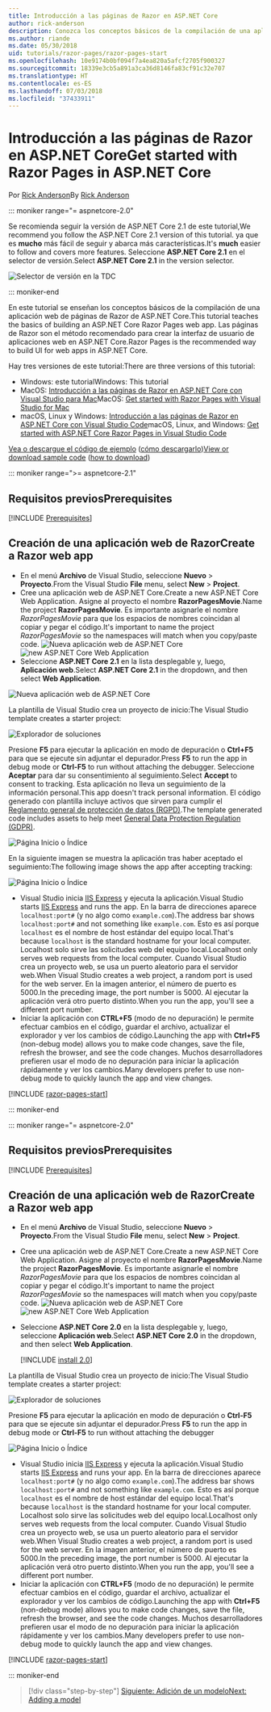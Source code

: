 ```yaml
---
title: Introducción a las páginas de Razor en ASP.NET Core
author: rick-anderson
description: Conozca los conceptos básicos de la compilación de una aplicación web de páginas de Razor de ASP.NET Core. Se recomienda usar páginas de Razor en las cargas de trabajo web en ASP.NET Core.
ms.author: riande
ms.date: 05/30/2018
uid: tutorials/razor-pages/razor-pages-start
ms.openlocfilehash: 10e9174b0bf094f7a4ea820a5afcf2705f900327
ms.sourcegitcommit: 18339e3cb5a891a3ca36d8146fa83cf91c32e707
ms.translationtype: HT
ms.contentlocale: es-ES
ms.lasthandoff: 07/03/2018
ms.locfileid: "37433911"
---
```

# <a name="get-started-with-razor-pages-in-aspnet-core"></a><span data-ttu-id="d8a56-104">Introducción a las páginas de Razor en ASP.NET Core</span><span class="sxs-lookup"><span data-stu-id="d8a56-104">Get started with Razor Pages in ASP.NET Core</span></span>

<span data-ttu-id="d8a56-105">Por [Rick Anderson](https://twitter.com/RickAndMSFT)</span><span class="sxs-lookup"><span data-stu-id="d8a56-105">By [Rick Anderson](https://twitter.com/RickAndMSFT)</span></span>

::: moniker range="= aspnetcore-2.0"

<span data-ttu-id="d8a56-106">Se recomienda seguir la versión de ASP.NET Core 2.1 de este tutorial,</span><span class="sxs-lookup"><span data-stu-id="d8a56-106">We recommend you follow the ASP.NET Core 2.1 version of this tutorial.</span></span> <span data-ttu-id="d8a56-107">ya que es **mucho** más fácil de seguir y abarca más características.</span><span class="sxs-lookup"><span data-stu-id="d8a56-107">It's **much** easier to follow and covers more features.</span></span> <span data-ttu-id="d8a56-108">Seleccione **ASP.NET Core 2.1** en el selector de versión.</span><span class="sxs-lookup"><span data-stu-id="d8a56-108">Select **ASP.NET Core 2.1** in the version selector.</span></span>

![Selector de versión en la TDC](razor-pages-start/_static/v21.png)

::: moniker-end

<span data-ttu-id="d8a56-110">En este tutorial se enseñan los conceptos básicos de la compilación de una aplicación web de páginas de Razor de ASP.NET Core.</span><span class="sxs-lookup"><span data-stu-id="d8a56-110">This tutorial teaches the basics of building an ASP.NET Core Razor Pages web app.</span></span> <span data-ttu-id="d8a56-111">Las páginas de Razor son el método recomendado para crear la interfaz de usuario de aplicaciones web en ASP.NET Core.</span><span class="sxs-lookup"><span data-stu-id="d8a56-111">Razor Pages is the recommended way to build UI for web apps in ASP.NET Core.</span></span>

<span data-ttu-id="d8a56-112">Hay tres versiones de este tutorial:</span><span class="sxs-lookup"><span data-stu-id="d8a56-112">There are three versions of this tutorial:</span></span>

* <span data-ttu-id="d8a56-113">Windows: este tutorial</span><span class="sxs-lookup"><span data-stu-id="d8a56-113">Windows: This tutorial</span></span>
* <span data-ttu-id="d8a56-114">MacOS: [Introducción a las páginas de Razor en ASP.NET Core con Visual Studio para Mac](xref:tutorials/razor-pages-mac/razor-pages-start)</span><span class="sxs-lookup"><span data-stu-id="d8a56-114">MacOS: [Get started with Razor Pages with Visual Studio for Mac](xref:tutorials/razor-pages-mac/razor-pages-start)</span></span>
* <span data-ttu-id="d8a56-115">macOS, Linux y Windows: [Introducción a las páginas de Razor en ASP.NET Core con Visual Studio Code](xref:tutorials/razor-pages-vsc/razor-pages-start)</span><span class="sxs-lookup"><span data-stu-id="d8a56-115">macOS, Linux, and Windows: [Get started with ASP.NET Core Razor Pages in Visual Studio Code](xref:tutorials/razor-pages-vsc/razor-pages-start)</span></span>

<span data-ttu-id="d8a56-116">[Vea o descargue el código de ejemplo](https://github.com/aspnet/Docs/tree/master/aspnetcore/tutorials/razor-pages/razor-pages-start/sample) ([cómo descargarlo](xref:tutorials/index#how-to-download-a-sample))</span><span class="sxs-lookup"><span data-stu-id="d8a56-116">[View or download sample code](https://github.com/aspnet/Docs/tree/master/aspnetcore/tutorials/razor-pages/razor-pages-start/sample) ([how to download](xref:tutorials/index#how-to-download-a-sample))</span></span>

::: moniker range=">= aspnetcore-2.1"

## <a name="prerequisites"></a><span data-ttu-id="d8a56-117">Requisitos previos</span><span class="sxs-lookup"><span data-stu-id="d8a56-117">Prerequisites</span></span>

[!INCLUDE [Prerequisites](~/includes/net-core-prereqs-windows.md)]

## <a name="create-a-razor-web-app"></a><span data-ttu-id="d8a56-118">Creación de una aplicación web de Razor</span><span class="sxs-lookup"><span data-stu-id="d8a56-118">Create a Razor web app</span></span>

* <span data-ttu-id="d8a56-119">En el menú **Archivo** de Visual Studio, seleccione **Nuevo** > **Proyecto**.</span><span class="sxs-lookup"><span data-stu-id="d8a56-119">From the Visual Studio **File** menu, select **New** > **Project**.</span></span>
* <span data-ttu-id="d8a56-120">Cree una aplicación web de ASP.NET Core.</span><span class="sxs-lookup"><span data-stu-id="d8a56-120">Create a new ASP.NET Core Web Application.</span></span> <span data-ttu-id="d8a56-121">Asigne al proyecto el nombre **RazorPagesMovie**.</span><span class="sxs-lookup"><span data-stu-id="d8a56-121">Name the project **RazorPagesMovie**.</span></span> <span data-ttu-id="d8a56-122">Es importante asignarle el nombre *RazorPagesMovie* para que los espacios de nombres coincidan al copiar y pegar el código.</span><span class="sxs-lookup"><span data-stu-id="d8a56-122">It's important to name the project *RazorPagesMovie* so the namespaces will match when you copy/paste code.</span></span>
 <span data-ttu-id="d8a56-123">![Nueva aplicación web de ASP.NET Core](razor-pages-start/_static/np_2.1.png)</span><span class="sxs-lookup"><span data-stu-id="d8a56-123">![new ASP.NET Core Web Application](razor-pages-start/_static/np_2.1.png)</span></span>
* <span data-ttu-id="d8a56-124">Seleccione **ASP.NET Core 2.1** en la lista desplegable y, luego, **Aplicación web**.</span><span class="sxs-lookup"><span data-stu-id="d8a56-124">Select **ASP.NET Core 2.1** in the dropdown, and then select **Web Application**.</span></span>

 ![Nueva aplicación web de ASP.NET Core](razor-pages-start/_static/np_2_2.1.png)

<span data-ttu-id="d8a56-126">La plantilla de Visual Studio crea un proyecto de inicio:</span><span class="sxs-lookup"><span data-stu-id="d8a56-126">The Visual Studio template creates a starter project:</span></span>

![Explorador de soluciones](razor-pages-start/_static/se2.1.png)

<span data-ttu-id="d8a56-128">Presione **F5** para ejecutar la aplicación en modo de depuración o **Ctrl+F5** para que se ejecute sin adjuntar el depurador.</span><span class="sxs-lookup"><span data-stu-id="d8a56-128">Press **F5** to run the app in debug mode or **Ctrl-F5** to run without attaching the debugger.</span></span> <span data-ttu-id="d8a56-129">Seleccione **Aceptar** para dar su consentimiento al seguimiento.</span><span class="sxs-lookup"><span data-stu-id="d8a56-129">Select **Accept** to consent to tracking.</span></span> <span data-ttu-id="d8a56-130">Esta aplicación no lleva un seguimiento de la información personal.</span><span class="sxs-lookup"><span data-stu-id="d8a56-130">This app doesn't track personal information.</span></span> <span data-ttu-id="d8a56-131">El código generado con plantilla incluye activos que sirven para cumplir el [Reglamento general de protección de datos (RGPD)](xref:security/gdpr).</span><span class="sxs-lookup"><span data-stu-id="d8a56-131">The template generated code includes assets to help meet [General Data Protection Regulation (GDPR)](xref:security/gdpr).</span></span>

![Página Inicio o Índice](razor-pages-start/_static/homeGDPR.png)

<span data-ttu-id="d8a56-133">En la siguiente imagen se muestra la aplicación tras haber aceptado el seguimiento:</span><span class="sxs-lookup"><span data-stu-id="d8a56-133">The following image shows the app after accepting tracking:</span></span>

![Página Inicio o Índice](razor-pages-start/_static/home2.1.png)

* <span data-ttu-id="d8a56-135">Visual Studio inicia [IIS Express](/iis/extensions/introduction-to-iis-express/iis-express-overview) y ejecuta la aplicación.</span><span class="sxs-lookup"><span data-stu-id="d8a56-135">Visual Studio starts [IIS Express](/iis/extensions/introduction-to-iis-express/iis-express-overview) and runs the app.</span></span> <span data-ttu-id="d8a56-136">En la barra de direcciones aparece `localhost:port#` (y no algo como `example.com`).</span><span class="sxs-lookup"><span data-stu-id="d8a56-136">The address bar shows `localhost:port#` and not something like `example.com`.</span></span> <span data-ttu-id="d8a56-137">Esto es así porque `localhost` es el nombre de host estándar del equipo local.</span><span class="sxs-lookup"><span data-stu-id="d8a56-137">That's because `localhost` is the standard hostname for your local computer.</span></span> <span data-ttu-id="d8a56-138">Localhost solo sirve las solicitudes web del equipo local.</span><span class="sxs-lookup"><span data-stu-id="d8a56-138">Localhost only serves web requests from the local computer.</span></span> <span data-ttu-id="d8a56-139">Cuando Visual Studio crea un proyecto web, se usa un puerto aleatorio para el servidor web.</span><span class="sxs-lookup"><span data-stu-id="d8a56-139">When Visual Studio creates a web project, a random port is used for the web server.</span></span> <span data-ttu-id="d8a56-140">En la imagen anterior, el número de puerto es 5000.</span><span class="sxs-lookup"><span data-stu-id="d8a56-140">In the preceding image, the port number is 5000.</span></span> <span data-ttu-id="d8a56-141">Al ejecutar la aplicación verá otro puerto distinto.</span><span class="sxs-lookup"><span data-stu-id="d8a56-141">When you run the app, you'll see a different port number.</span></span>
* <span data-ttu-id="d8a56-142">Iniciar la aplicación con **CTRL+F5** (modo de no depuración) le permite efectuar cambios en el código, guardar el archivo, actualizar el explorador y ver los cambios de código.</span><span class="sxs-lookup"><span data-stu-id="d8a56-142">Launching the app with **Ctrl+F5** (non-debug mode) allows you to make code changes, save the file, refresh the browser, and see the code changes.</span></span> <span data-ttu-id="d8a56-143">Muchos desarrolladores prefieren usar el modo de no depuración para iniciar la aplicación rápidamente y ver los cambios.</span><span class="sxs-lookup"><span data-stu-id="d8a56-143">Many developers prefer to use non-debug mode to quickly launch the app and view changes.</span></span>

[!INCLUDE [razor-pages-start](~/includes/RP/2.1/razor-pages-start.md)]

::: moniker-end

::: moniker range="= aspnetcore-2.0"

## <a name="prerequisites"></a><span data-ttu-id="d8a56-144">Requisitos previos</span><span class="sxs-lookup"><span data-stu-id="d8a56-144">Prerequisites</span></span>

[!INCLUDE [Prerequisites](~/includes/net-core-prereqs-windows.md)]

## <a name="create-a-razor-web-app"></a><span data-ttu-id="d8a56-145">Creación de una aplicación web de Razor</span><span class="sxs-lookup"><span data-stu-id="d8a56-145">Create a Razor web app</span></span>

* <span data-ttu-id="d8a56-146">En el menú **Archivo** de Visual Studio, seleccione **Nuevo** > **Proyecto**.</span><span class="sxs-lookup"><span data-stu-id="d8a56-146">From the Visual Studio **File** menu, select **New** > **Project**.</span></span>
* <span data-ttu-id="d8a56-147">Cree una aplicación web de ASP.NET Core.</span><span class="sxs-lookup"><span data-stu-id="d8a56-147">Create a new ASP.NET Core Web Application.</span></span> <span data-ttu-id="d8a56-148">Asigne al proyecto el nombre **RazorPagesMovie**.</span><span class="sxs-lookup"><span data-stu-id="d8a56-148">Name the project **RazorPagesMovie**.</span></span> <span data-ttu-id="d8a56-149">Es importante asignarle el nombre *RazorPagesMovie* para que los espacios de nombres coincidan al copiar y pegar el código.</span><span class="sxs-lookup"><span data-stu-id="d8a56-149">It's important to name the project *RazorPagesMovie* so the namespaces will match when you copy/paste code.</span></span>
  <span data-ttu-id="d8a56-150">![Nueva aplicación web de ASP.NET Core](../../razor-pages/index/_static/np.png)</span><span class="sxs-lookup"><span data-stu-id="d8a56-150">![new ASP.NET Core Web Application](../../razor-pages/index/_static/np.png)</span></span>
* <span data-ttu-id="d8a56-151">Seleccione **ASP.NET Core 2.0** en la lista desplegable y, luego, seleccione **Aplicación web**.</span><span class="sxs-lookup"><span data-stu-id="d8a56-151">Select **ASP.NET Core 2.0** in the dropdown, and then select **Web Application**.</span></span>

  [!INCLUDE [install 2.0](~/includes/dotnetcore-on-dotnetfx-vs.md)]

<span data-ttu-id="d8a56-152">La plantilla de Visual Studio crea un proyecto de inicio:</span><span class="sxs-lookup"><span data-stu-id="d8a56-152">The Visual Studio template creates a starter project:</span></span>

![Explorador de soluciones](razor-pages-start/_static/se.png)

<span data-ttu-id="d8a56-154">Presione **F5** para ejecutar la aplicación en modo de depuración o **Ctrl-F5** para que se ejecute sin adjuntar el depurador.</span><span class="sxs-lookup"><span data-stu-id="d8a56-154">Press **F5** to run the app in debug mode or **Ctrl-F5** to run without attaching the debugger</span></span>

![Página Inicio o Índice](razor-pages-start/_static/home.png)

* <span data-ttu-id="d8a56-156">Visual Studio inicia [IIS Express](/iis/extensions/introduction-to-iis-express/iis-express-overview) y ejecuta la aplicación.</span><span class="sxs-lookup"><span data-stu-id="d8a56-156">Visual Studio starts [IIS Express](/iis/extensions/introduction-to-iis-express/iis-express-overview) and runs your app.</span></span> <span data-ttu-id="d8a56-157">En la barra de direcciones aparece `localhost:port#` (y no algo como `example.com`).</span><span class="sxs-lookup"><span data-stu-id="d8a56-157">The address bar shows `localhost:port#` and not something like `example.com`.</span></span> <span data-ttu-id="d8a56-158">Esto es así porque `localhost` es el nombre de host estándar del equipo local.</span><span class="sxs-lookup"><span data-stu-id="d8a56-158">That's because `localhost` is the standard hostname for your local computer.</span></span> <span data-ttu-id="d8a56-159">Localhost solo sirve las solicitudes web del equipo local.</span><span class="sxs-lookup"><span data-stu-id="d8a56-159">Localhost only serves web requests from the local computer.</span></span> <span data-ttu-id="d8a56-160">Cuando Visual Studio crea un proyecto web, se usa un puerto aleatorio para el servidor web.</span><span class="sxs-lookup"><span data-stu-id="d8a56-160">When Visual Studio creates a web project, a random port is used for the web server.</span></span> <span data-ttu-id="d8a56-161">En la imagen anterior, el número de puerto es 5000.</span><span class="sxs-lookup"><span data-stu-id="d8a56-161">In the preceding image, the port number is 5000.</span></span> <span data-ttu-id="d8a56-162">Al ejecutar la aplicación verá otro puerto distinto.</span><span class="sxs-lookup"><span data-stu-id="d8a56-162">When you run the app, you'll see a different port number.</span></span>
* <span data-ttu-id="d8a56-163">Iniciar la aplicación con **CTRL+F5** (modo de no depuración) le permite efectuar cambios en el código, guardar el archivo, actualizar el explorador y ver los cambios de código.</span><span class="sxs-lookup"><span data-stu-id="d8a56-163">Launching the app with **Ctrl+F5** (non-debug mode) allows you to make code changes, save the file, refresh the browser, and see the code changes.</span></span> <span data-ttu-id="d8a56-164">Muchos desarrolladores prefieren usar el modo de no depuración para iniciar la aplicación rápidamente y ver los cambios.</span><span class="sxs-lookup"><span data-stu-id="d8a56-164">Many developers prefer to use non-debug mode to quickly launch the app and view changes.</span></span>

[!INCLUDE [razor-pages-start](~/includes/RP/razor-pages-start.md)]

::: moniker-end

> [!div class="step-by-step"]
> [<span data-ttu-id="d8a56-165">Siguiente: Adición de un modelo</span><span class="sxs-lookup"><span data-stu-id="d8a56-165">Next: Adding a model</span></span>](xref:tutorials/razor-pages/model)
